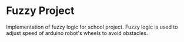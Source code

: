 <h1>Fuzzy Project</h1>
<p>
Implementation of fuzzy logic for school project. Fuzzy logic is used to adjust speed of arduino robot's wheels to avoid obstacles.
</p>
